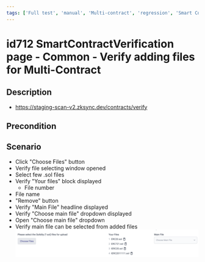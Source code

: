 ```yaml
---
tags: ['Full test', 'manual', 'Multi-contract', 'regression', 'Smart Contract Verification page', 'Active']
---
```


# id712 SmartContractVerification page - Common  - Verify adding files for Multi-Contract

## Description
  - https://staging-scan-v2.zksync.dev/contracts/verify

## Precondition


## Scenario
- Click "Choose Files" button
- Verify file selecting window opened
- Select few .sol files
- Verify "Your files" block displayed
    - File number
- File name
- "Remove" button
- Verify "Main File" headline displayed
- Verify "Choose main file" dropdown displayed
- Open "Choose main file" dropdown
- Verify main file can be selected from added files
  ![Screenshot](../../../../static/img/Common/SmartContractVerification/id712_1.png)

